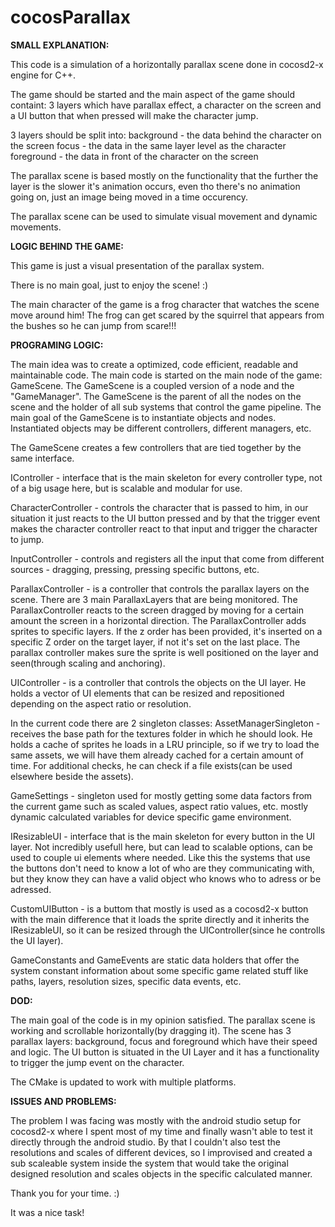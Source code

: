 # cocosParallax

**SMALL EXPLANATION:** 


This code is a simulation of a horizontally parallax scene done in cocosd2-x engine for C++.

The game should be started and the main aspect of the game should containt:
3 layers which have parallax effect, a character on the screen and a UI button that
when pressed will make the character jump.

3 layers should be split into:
background - the data behind the character on the screen
focus - the data in the same layer level as the character
foreground - the data in front of the character on the screen

The parallax scene is based mostly on the functionality that the further the layer is
the slower it's animation occurs, even tho there's no animation going on,
just an image being moved in a time occurency.

The parallax scene can be used to simulate visual movement and dynamic movements.


**LOGIC BEHIND THE GAME:**

This game is just a visual presentation of the parallax system.

There is no main goal, just to enjoy the scene! :)

The main character of the game is a frog character that watches the scene move around him!
The frog can get scared by the squirrel that appears from the bushes so he can jump from
scare!!!

**PROGRAMING LOGIC:**

The main idea was to create a optimized, code efficient, readable and maintainable code.
The main code is started on the main node of the game: GameScene. The GameScene is a coupled 
version of a node and the "GameManager". The GameScene is the parent of all the nodes on the 
scene and the holder of all sub systems that control the game pipeline. The main goal of the 
GameScene is to instantiate objects and nodes. Instantiated objects may be different controllers,
different managers, etc.

The GameScene creates a few controllers that are tied together by the same interface.

IController - interface that is the main skeleton for every controller type, not of a big usage here, but is scalable and modular for use.

CharacterController - controls the character that is passed to him, in our situation it just reacts to the UI button pressed and by that the trigger
event makes the character controller react to that input and trigger the character to jump.

InputController - controls and registers all the input that come from different sources - dragging, pressing, pressing specific buttons, etc.

ParallaxController - is a controller that controls the parallax layers on the scene. There are 3 main ParallaxLayers that are being monitored.
The ParallaxController reacts to the screen dragged by moving for a certain amount the screen in a horizontal direction. 
The ParallaxController adds sprites to specific layers. If the z order has been provided, it's inserted on a specific Z order on the target layer,
if not it's set on the last place. The parallax controller makes sure the sprite is well positioned on the layer and seen(through scaling and anchoring).

UIController - is a controller that controls the objects on the UI layer. He holds a vector of UI elements that can be resized and repositioned depending
on the aspect ratio or resolution. 


In the current code there are 2 singleton classes:
AssetManagerSingleton - receives the base path for the textures folder in which he should look. He holds a cache of sprites he loads in a LRU principle, 
so if we try to load the same assets, we will have them already cached for a certain amount of time. For additional checks, he can check if a file 
exists(can be used elsewhere beside the assets).

GameSettings - singleton used for mostly getting some data factors from the current game such as scaled values, aspect ratio values,  etc. mostly
dynamic calculated variables for device specific game environment.


IResizableUI - interface that is the main skeleton for every button in the UI layer. Not incredibly usefull here, but can lead to scalable options,
can be used to couple ui elements where needed. Like this the systems that use the buttons don't need to know a lot of who are they communicating with,
but they know they can have a valid object who knows who to adress or be adressed.

CustomUIButton - is a buttom that mostly is used as a cocosd2-x button with the main difference that it loads the sprite directly and it inherits the IResizableUI,
so it can be resized through the UIController(since he controlls the UI layer).


GameConstants and GameEvents are static data holders that offer the system constant information about some specific game related stuff like paths, layers, resolution sizes, specific data events, etc.



**DOD:**

The main goal of the code is in my opinion satisfied. The parallax scene is working and scrollable horizontally(by dragging it). The scene has 3 parallax layers: background, focus and foreground which have their speed and logic. The UI button is situated in the UI Layer and it has a functionality to trigger the jump event on the character.

The CMake is updated to work with multiple platforms. 


**ISSUES AND PROBLEMS:**

The problem I was facing was mostly with the android studio setup for cocosd2-x where I spent most of my time and finally wasn't able to test it directly through the android studio. By that I couldn't also test the resolutions and scales of different devices, so I improvised and created a sub scaleable system inside the system that would take the original designed resolution and scales objects in the specific calculated manner.







Thank you for your time. :)

It was a nice task! 

